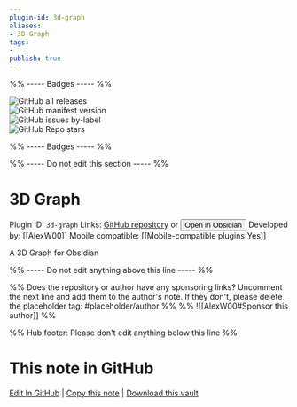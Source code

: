 ```yaml
---
plugin-id: 3d-graph
aliases:
- 3D Graph
tags: 
- 
publish: true
---
```


%% ----- Badges ----- %%

![GitHub all releases](https://img.shields.io/github/downloads/AlexW00/obsidian-3d-graph/total?color=573E7A&logo=github&style=for-the-badge)   
![GitHub manifest version](https://img.shields.io/github/manifest-json/v/AlexW00/obsidian-3d-graph?color=573E7A&logo=github&style=for-the-badge)   
![GitHub issues by-label](https://img.shields.io/github/issues/AlexW00/obsidian-3d-graph/help%20wanted?color=573E7A&logo=github&style=for-the-badge)   
![GitHub Repo stars](https://img.shields.io/github/stars/AlexW00/obsidian-3d-graph?color=573E7A&logo=github&style=for-the-badge)

%% ----- Badges ----- %%

%% ----- Do not edit this section ----- %%

# 3D Graph

Plugin ID: `3d-graph`
Links: [GitHub repository](https://github.com/AlexW00/obsidian-3d-graph) or [<button id=HH>Open in Obsidian</button>](obsidian://show-plugin?id=3d-graph)
Developed by: [[AlexW00]]
Mobile compatible: [[Mobile-compatible plugins|Yes]]

A 3D Graph for Obsidian

%% ----- Do not edit anything above this line ----- %% 

%% Does the repository or author have any sponsoring links? Uncomment the next line and add them to the author's note. If they don't, please delete the placeholder tag: #placeholder/author %%
%% ![[AlexW00#Sponsor this author]] %%

%% Hub footer: Please don't edit anything below this line %%

# This note in GitHub

<span class="git-footer">[Edit In GitHub](https://github.dev/obsidian-community/obsidian-hub/blob/main/02%20-%20Community%20Expansions/02.05%20All%20Community%20Expansions/Plugins/3d-graph.md "git-hub-edit-note") | [Copy this note](https://raw.githubusercontent.com/obsidian-community/obsidian-hub/main/02%20-%20Community%20Expansions/02.05%20All%20Community%20Expansions/Plugins/3d-graph.md "git-hub-copy-note") | [Download this vault](https://github.com/obsidian-community/obsidian-hub/archive/refs/heads/main.zip "git-hub-download-vault") </span>
